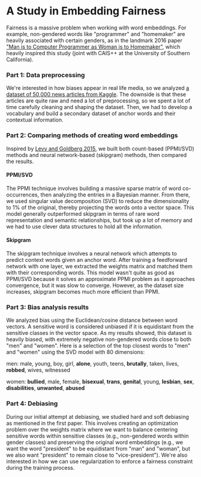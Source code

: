 # A Study in Embedding Fairness
Fairness is a massive problem when working with word embeddings. For example, non-gendered words like "programmer" and "homemaker" are heavily associated with certain genders, as in the landmark 2016 paper ["Man is to Computer Programmer as Woman is to Homemaker"](https://arxiv.org/abs/1607.06520), which heavily inspired this study (joint with CAIS++ at the University of Southern California).

### Part 1: Data preprocessing
We're interested in how biases appear in real life media, so we analyzed [a dataset of 50,000 news articles from Kaggle](https://www.kaggle.com/snapcrack/all-the-news#articles3.csv). The downside is that these articles are quite raw and need a lot of preprocessing, so we spent a lot of time carefully cleaning and shaping the dataset. Then, we had to develop a vocabulary and build a secondary dataset of anchor words and their contextual information.

### Part 2: Comparing methods of creating word embeddings
Inspired by [Levy and Goldberg 2015](https://www.aclweb.org/anthology/Q15-1016), we built both count-based (PPMI/SVD) methods and neural network-based (skipgram) methods, then compared the results.

#### PPMI/SVD
The PPMI technique involves building a massive sparse matrix of word co-occurrences, then analyzing the entries in a Bayesian manner. From there, we used singular value decomposition (SVD) to reduce the dimensionality to 1% of the original, thereby projecting the words onto a vector space. This model generally outperformed skipgram in terms of rare word representation and semantic relationships, but took up a lot of memory and we had to use clever data structures to hold all the information.

#### Skipgram
The skipgram technique involves a neural network which attempts to predict context words given an anchor word. After training a feedforward network with one layer, we extracted the weights matrix and matched them with their corresponding words. This model wasn't quite as good as PPMI/SVD because it solves an approximate PPMI problem as it approaches convergence, but it was slow to converge. However, as the dataset size increases, skipgram becomes much more efficient than PPMI.

### Part 3: Bias analysis results
We analyzed bias using the Euclidean/cosine distance between word vectors. A sensitive word is considered unbiased if it is equidistant from the sensitive classes in the vector space. As my results showed, this dataset is heavily biased, with extremely negative non-gendered words close to both "men" and "women". Here is a selection of the top closest words to "men" and "women" using the SVD model with 80 dimensions:

men: male, young, boy, girl, **alone**, youth, teens, **brutally**, taken, lives, **robbed**, wives, witnessed

women: **bullied**, male, female, **bisexual**, **trans**, **genital**, young, **lesbian**, **sex**, **disabilities**, **unwanted**, **abused**

### Part 4: Debiasing
During our initial attempt at debiasing, we studied hard and soft debiasing as mentioned in the first paper. This involves creating an optimization problem over the weights matrix where we want to balance centering sensitive words within sensitive classes (e.g., non-gendered words within gender classes) and preserving the original word embeddings (e.g., we want the word "president" to be equidistant from "man" and "woman", but we also want "president" to remain close to "vice-president"). We're also interested in how we can use regularization to enforce a fairness constraint during the training process.
